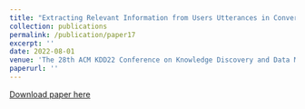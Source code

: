 ```yaml
---
title: "Extracting Relevant Information from Users Utterances in Conversational Search and Recommendation"
collection: publications
permalink: /publication/paper17
excerpt: ''
date: 2022-08-01
venue: 'The 28th ACM KDD22 Conference on Knowledge Discovery and Data Mining'
paperurl: ''
---
```



[Download paper here](https://dl.acm.org/doi/pdf/10.1145/3534678.3539471)
